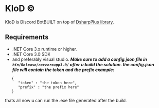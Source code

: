 # KloD :copyright:
KloD is  Discord BotBUILT on top of [DsharpPlus library](https://github.com/DSharpPlus/DSharpPlus).
## Requirements
- .NET Core 3.x runtime or higher.
- .NET Core 3.0 SDK
- and preferably visual studio.
***Make sure to add a config.json file in `bin/Release/netcoreapp3.0/` after u build the solution.
the config.json file will contain the token and the prefix example:***
```
   {
      "token" : "the token here",
      "prefix" : "the prefix here"
   }
```
thats all now u can run the .exe file generated after the build.

